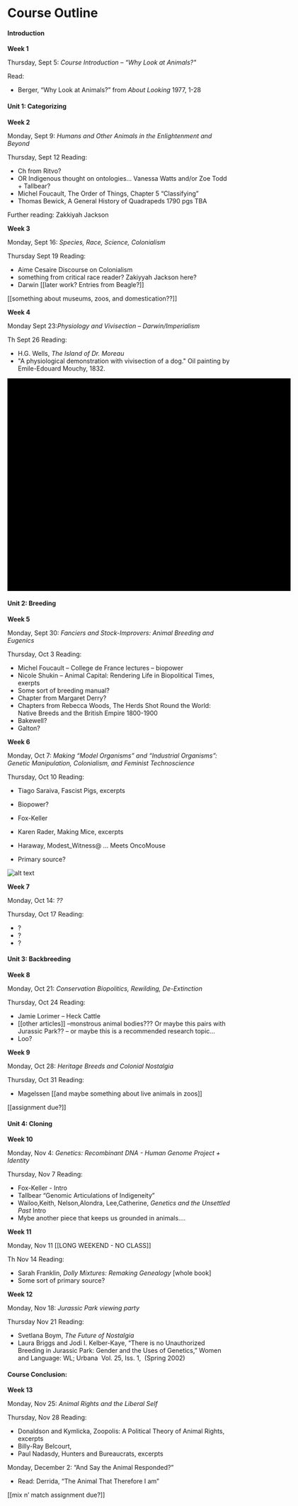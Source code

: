 # Course Outline

#### Introduction


**Week 1**

Thursday, Sept 5: <em class="u">Course Introduction – “Why Look at Animals?"</em>

Read: 
* Berger, “Why Look at Animals?” from *About Looking* 1977, 1-28


#### Unit 1: Categorizing


**Week 2**

Monday, Sept 9: <em class="u">Humans and Other Animals in the Enlightenment and Beyond</em>


Thursday, Sept 12 Reading:
*	Ch from Ritvo? 
*	OR Indigenous thought on ontologies… Vanessa Watts and/or Zoe Todd + Tallbear?
*	Michel Foucault, The Order of Things, Chapter 5 “Classifying”
*	Thomas Bewick, A General History of Quadrapeds 1790 pgs TBA

Further reading:
Zakkiyah Jackson




**Week 3**

Monday, Sept 16: <em class="u">Species, Race, Science, Colonialism</em>


Thursday Sept 19 Reading:
*	Aime Cesaire Discourse on Colonialism 
*	something from critical race reader? Zakiyyah Jackson here?
*	Darwin [[later work? Entries from Beagle?]]

[[something about museums, zoos, and domestication??]]




**Week 4**

Monday Sept 23:<em class="u">Physiology and Vivisection – Darwin/Imperialism</em>


Th Sept 26 Reading: 
* H.G. Wells, *The Island of Dr. Moreau*
* "A physiological demonstration with vivisection of a dog." Oil painting by Emile-Edouard Mouchy, 1832.

<div class="uv" data-locale="en-GB:English (GB)" data-config="https://wellcomelibrary.org/assets/config/uv-config.json" data-uri="https://wellcomelibrary.org/iiif/b12023917/manifest" data-collectionindex="0" data-manifestindex="0" data-sequenceindex="0" data-canvasindex="0" data-zoom="0.0092,0.1552,1.0787,0.6517" data-rotation="0" style="width:640px; height:480px; background-color: #000"></div><script type="text/javascript" id="embedUV" src="https://wellcomelibrary.org/spas/uv/versions/uv-1.7.32/lib/embed.js"></script><script type="text/javascript">/* wordpress fix */</script>


#### Unit 2: Breeding


**Week 5**

Monday, Sept 30: <em class="u">Fanciers and Stock-Improvers: Animal Breeding and Eugenics</em>


Thursday, Oct 3 Reading:
* Michel Foucault – College de France lectures – biopower
* Nicole Shukin – Animal Capital: Rendering Life in Biopolitical Times, exerpts
* Some sort of breeding manual?
* Chapter from Margaret Derry?
* Chapters from Rebecca Woods, The Herds Shot Round the World: Native Breeds and the British Empire 1800-1900
* Bakewell?
* Galton?




**Week 6**

Monday, Oct 7: <em class="u">Making “Model Organisms” and “Industrial Organisms”: Genetic Manipulation, Colonialism, and Feminist Technoscience</em>


Thursday, Oct 10 Reading: 
* Tiago Saraiva, Fascist Pigs, excerpts
* Biopower?
* Fox-Keller

* Karen Rader, Making Mice, excerpts
* Haraway, Modest_Witness@ … Meets OncoMouse
* Primary source?

![alt text](images/oncomouse.jpeg "Logo Title Text 1")




**Week 7**

Monday, Oct 14: <em class="u">??</em>


Thursday, Oct 17 Reading:
* ?
* ?
* ?

#### Unit 3: Backbreeding




**Week 8**

Monday, Oct 21: <em class="u">Conservation Biopolitics, Rewilding, De-Extinction</em>


Thursday, Oct 24 Reading: 
* Jamie Lorimer – Heck Cattle
* [[other articles]] –monstrous animal bodies??? Or maybe this pairs with Jurassic Park?? – or maybe this is a recommended research topic…
* Loo?




**Week 9**

Monday, Oct 28: <em class="u">Heritage Breeds and Colonial Nostalgia</em>
 

Thursday, Oct 31 Reading: 
* Magelssen [[and maybe something about live animals in zoos]]

[[assignment due?]]

#### Unit 4: Cloning

**Week 10**

Monday, Nov 4: <em class="u">Genetics: Recombinant DNA - Human Genome Project + Identity</em>


Thursday, Nov 7 Reading:
* Fox-Keller - Intro
* Tallbear “Genomic Articulations of Indigeneity”
* Wailoo,Keith, Nelson,Alondra, Lee,Catherine, *Genetics and the Unsettled Past* Intro
* Mybe another piece that keeps us grounded in animals….




**Week 11**

Monday, Nov 11 [[LONG WEEKEND - NO CLASS]]


Th Nov 14 Reading:
* Sarah Franklin, *Dolly Mixtures: Remaking Genealogy* [whole book]
* Some sort of primary source?




**Week 12**

Monday, Nov 18: <em class="u">*Jurassic Park* viewing party</em>


Thursday Nov 21 Reading: 
*	Svetlana Boym, *The Future of Nostalgia*
* Laura Briggs and Jodi I. Kelber-Kaye, “There is no Unauthorized Breeding in Jurassic Park: Gender and the Uses of Genetics,” Women and Language: WL; Urbana  Vol. 25, Iss. 1,  (Spring 2002)




#### Course Conclusion:


**Week 13**

Monday, Nov 25:  <em class="u">Animal Rights and the Liberal Self </em>


Thursday, Nov 28 Reading:
* Donaldson and Kymlicka, Zoopolis: A Political Theory of Animal Rights, excerpts 
* Billy-Ray Belcourt, 
* Paul Nadasdy, Hunters and Bureaucrats, excerpts

Monday, December 2: “And Say the Animal Responded?”
* Read: Derrida, “The Animal That Therefore I am”

[[mix n’ match assignment due?]]

